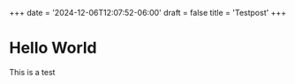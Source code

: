 +++
date = '2024-12-06T12:07:52-06:00'
draft = false
title = 'Testpost'
+++

# Hello World 

This is a test
